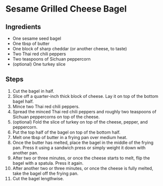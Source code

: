 # Sesame Grilled Cheese Bagel

## Ingredients

* One sesame seed bagel
* One tbsp of butter
* One block of sharp cheddar (or another cheese, to taste)
* Two Thai red chili peppers
* Two teaspoons of Sichuan peppercorn
* (optional) One turkey slice

## Steps

1. Cut the bagel in half.
2. Slice off a quarter-inch thick block of cheese. Lay it on top of the bottom bagel half.
3. Mince two Thai red chili peppers.
4. Spread the minced Thai red chili peppers and roughly two teaspoons of Sichuan peppercorns on top of the cheese.
5. (optional) Fold the slice of turkey on top of the cheese, pepper, and peppercorn.
6. Put the top half of the bagel on top of the bottom half.
7. Melt one tbsp of butter in a frying pan over medium heat.
8. Once the butter has melted, place the bagel in the middle of the frying pan. Press it using a sandwich press or simply weight it down with another pan.
9. After two or three minutes, or once the cheese starts to melt, flip the bagel with a spatula. Press it again.
10. After another two or three minutes, or once the cheese is fully melted, take the bagel off the frying pan.
11. Cut the bagel lengthwise.